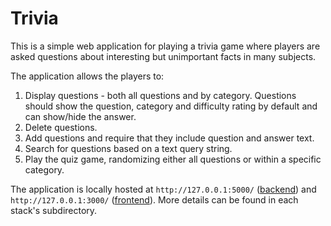 # Trivia

This is a simple web application for playing a trivia game where players are asked
questions about interesting but unimportant facts in many subjects.

The application allows the players to:
1) Display questions - both all questions and by category. Questions should show
the question, category and difficulty rating by default and can show/hide the answer.
2) Delete questions.
3) Add questions and require that they include question and answer text.
4) Search for questions based on a text query string.
5) Play the quiz game, randomizing either all questions or within a specific category.

The application is locally hosted at `http://127.0.0.1:5000/` ([backend](https://github.com/yoonspark/fsnd-trivia/tree/master/backend))
and `http://127.0.0.1:3000/` ([frontend](https://github.com/yoonspark/fsnd-trivia/tree/master/frontend)).
More details can be found in each stack's subdirectory.
